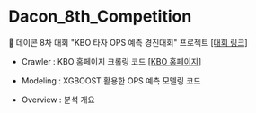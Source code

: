 # Dacon_8th_Competition
:medal_sports: 데이콘 8차 대회 "KBO 타자 OPS 예측 경진대회" 프로젝트 [[대회 링크]](https://dacon.io/competitions/official/62540/overview/)

- Crawler : KBO 홈페이지 크롤링 코드 [[KBO 홈페이지]](https://www.koreabaseball.com/Record/Player/HitterBasic/Basic1.aspx)

- Modeling : XGBOOST 활용한 OPS 예측 모델링 코드

- Overview : 분석 개요
